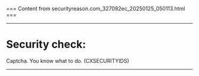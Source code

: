 === Content from securityreason.com_327092ec_20250125_050113.html ===


---

# Security check:

Captcha. You know what to do. (CXSECURITYIDS)

---


